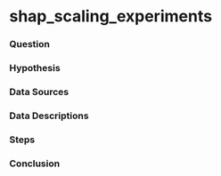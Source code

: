 # shap_scaling_experiments

### Question



### Hypothesis



### Data Sources



### Data Descriptions



### Steps



### Conclusion




